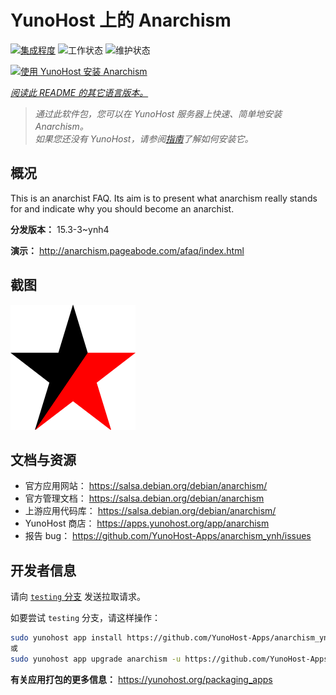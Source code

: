 <!--
注意：此 README 由 <https://github.com/YunoHost/apps/tree/master/tools/readme_generator> 自动生成
请勿手动编辑。
-->

# YunoHost 上的 Anarchism

[![集成程度](https://dash.yunohost.org/integration/anarchism.svg)](https://dash.yunohost.org/appci/app/anarchism) ![工作状态](https://ci-apps.yunohost.org/ci/badges/anarchism.status.svg) ![维护状态](https://ci-apps.yunohost.org/ci/badges/anarchism.maintain.svg)

[![使用 YunoHost 安装 Anarchism](https://install-app.yunohost.org/install-with-yunohost.svg)](https://install-app.yunohost.org/?app=anarchism)

*[阅读此 README 的其它语言版本。](./ALL_README.md)*

> *通过此软件包，您可以在 YunoHost 服务器上快速、简单地安装 Anarchism。*  
> *如果您还没有 YunoHost，请参阅[指南](https://yunohost.org/install)了解如何安装它。*

## 概况

This is an anarchist FAQ. Its aim is to present what anarchism really stands for and indicate why you should become an anarchist.

**分发版本：** 15.3-3~ynh4

**演示：** <http://anarchism.pageabode.com/afaq/index.html>

## 截图

![Anarchism 的截图](./doc/screenshots/anarchism.gif)

## 文档与资源

- 官方应用网站： <https://salsa.debian.org/debian/anarchism/>
- 官方管理文档： <https://salsa.debian.org/debian/anarchism>
- 上游应用代码库： <https://salsa.debian.org/debian/anarchism/>
- YunoHost 商店： <https://apps.yunohost.org/app/anarchism>
- 报告 bug： <https://github.com/YunoHost-Apps/anarchism_ynh/issues>

## 开发者信息

请向 [`testing` 分支](https://github.com/YunoHost-Apps/anarchism_ynh/tree/testing) 发送拉取请求。

如要尝试 `testing` 分支，请这样操作：

```bash
sudo yunohost app install https://github.com/YunoHost-Apps/anarchism_ynh/tree/testing --debug
或
sudo yunohost app upgrade anarchism -u https://github.com/YunoHost-Apps/anarchism_ynh/tree/testing --debug
```

**有关应用打包的更多信息：** <https://yunohost.org/packaging_apps>
